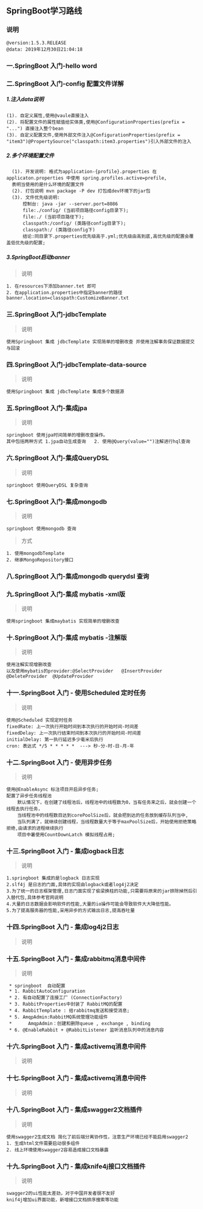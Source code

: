 ## SpringBoot学习路线

### 说明
    @version:1.5.3.RELEASE
    @data: 2019年12月30日21:04:18
### 一.SpringBoot 入门-hello word 

### 二.SpringBoot 入门-config 配置文件详解
    
##### 1.注入data说明  

    (1). 自定义属性,使用@vaule直接注入  
    (2). 将配置文件的属性赋值给实体类,使用@ConfigurationProperties(prefix = "...") 直接注入整个bean  
    (3). 自定义配置文件,使用外部文件注入@ConfigurationProperties(prefix = "item3")@PropertySource("classpath:item3.properties")引入外部文件的注入

##### 2.多个环境配置文件
    
      (1). 开发说明: 格式为application-{profile}.properties 在applicaton.properties 中使用 spring.profiles.active=prefile,
      表明当使用的是什么环境的配置文件
      (2). 打包说明 mvn package -P dev 打包成dev环境下的jar包
      (3). 文件优先级说明: 
          控制台: java -jar --server.port=8086
          file:./config/ (当前项目路径config目录下);
          file:./ (当前项目路径下);
          classpath:/config/ (类路径config目录下);
          classpath:/ (类路径config下)
          结论:同目录下.properties优先级高于.yml;优先级由高到底,高优先级的配置会覆盖低优先级的配置;
          
##### 3.SpringBoot启动banner

> 说明

    1. 在resources下添加banner.tet 即可
    2. 在application.properties中指定banner的路径 banner.location=classpath:CustomizeBanner.txt 
    
### 三.SpringBoot 入门-jdbcTemplate

> 说明    
    
    使用Springboot 集成 jdbcTemplate 实现简单的增删改查 并使用注解事务保证数据提交与回滚

### 四.SpringBoot 入门-jdbcTemplate-data-source

> 说明    
    
    使用Springboot 集成 jdbcTemplate 集成多个数据源
 
### 五.SpringBoot 入门-集成jpa
 
> 说明 
    
    springboot 使用jpa时间简单的增删改查操作。
    其中包括两种方式 1.jpa自动生成查询   2. 使用@Query(value="")注解进行hql查询   

### 六.SpringBoot 入门-集成QueryDSL
 
 > 说明 
    
    springboot 使用QueryDSL 复杂查询
 
### 七.SpringBoot 入门-集成mongodb

> 说明 
    
    springboot 使用mongodb 查询
 
> 方式
    
    1. 使用mongodbTemplate
    2. 继承MongoRepository接口    

### 八.SpringBoot 入门-集成mongodb querydsl 查询 

### 九.SpringBoot 入门-集成 mybatis -xml版

> 说明
    
    使用springboot 集成maybatis 实现简单的增删改查
 
### 十.SpringBoot 入门-集成 mybatis -注解版
 
> 说明
 
    使用注解实现增删改查
    以及使用mybatis的provider:@SelectProvider   @InsertProvider @DeleteProvider  @UpdateProvider 
    
### 十一.SpringBoot 入门 - 使用Scheduled 定时任务    

> 说明
    
    使用@Scheduled 实现定时任务
    fixedRate: 上一次执行开始时间到本次执行的开始时间-时间差
    fixedDelay: 上一次执行结束时间到本次执行的开始时间-时间差
    initialDelay: 第一执行延迟多少毫米后执行
    cron: 表达式 */5 * * * * *  ---> 秒-分-时-日-月-年
    
### 十二.SpringBoot 入门 - 使用异步任务

> 说明      
    
    使用@EnableAsync 标注项目开启异步任务;
    配置了异步任务线程池
        默认情况下，在创建了线程池后，线程池中的线程数为0，当有任务来之后，就会创建一个线程去执行任务，
        当线程池中的线程数目达到corePoolSize后，就会把到达的任务放到缓存队列当中,
        当队列满了，就继续创建线程，当线程数量大于等于maxPoolSize后，开始使用拒绝策略拒绝,由请求的进程继续执行
        项目中暑使用CountDownLatch 模拟线程占用;

### 十三.SpringBoot 入门 - 集成logback日志

> 说明            
    
    1.springboot 集成的是logback 日志实现 
    2.slf4j 是日志的门面,具体的实现由logback或者log4j2决定
    3.为了统一的日志框架管理,日志门面实现了偷梁换柱的功能,只需要将原来的jar排除掉然后引入替代包,具体参考官网说明
    4.大量的日志数据会影响软件的性能,大量的io操作可能会导致软件大大降低性能。 
    5.为了提高服务器的性能,采用异步的方式输出日志,提高吞吐量

### 十四.SpringBoot 入门 - 集成log4j2日志

> 说明       


### 十五.SpringBoot 入门 - 集成rabbitmq消息中间件

> 说明      
    
     * springboot  自动配置
     * 1. RabbitAutoConfiguration
     * 2. 有自动配置了连接工厂 (ConnectionFactory)
     * 3. RabbitProperties中封装了 RabbitMQ的配置
     * 4. RabbitTemplate : 给rabbitmq发送和接受消息;
     * 5. AmqpAdmin:RabbitMQ系统管理功能组件
     *      AmqpAdmin：创建和删除queue , exchange , binding
     * 6. @EnableRabbit + @RabbitListener 监听消息队列中的消息内容

### 十六.SpringBoot 入门 - 集成activemq消息中间件

> 说明      
  
### 十七.SpringBoot 入门 - 集成activemq消息中间件

> 说明     

### 十八.SpringBoot 入门 - 集成swagger2文档插件

> 说明   
    
    使用swagger2生成文档 简化了前后端分离协作性，注意生产环境已经不能启用swagger2 
    1. 生成html文件需要启动很多组件
    2. 线上环境使用swagger2容易造成接口文档暴露

### 十九.SpringBoot 入门 - 集成knife4j接口文档插件

> 说明   
    
    swagger2的ui性能太差劲，对于中国开发者很不友好
    knif4j增加ui界面功能，新增接口文档排序搜索等功能